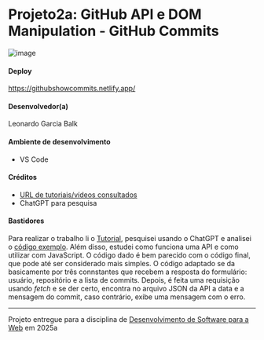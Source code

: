 # Projeto2a: GitHub API e DOM Manipulation - GitHub Commits

![image](https://github.com/user-attachments/assets/db582f30-c1c3-4905-97ce-c00b69c2740c)

#### Deploy

https://githubshowcommits.netlify.app/


#### Desenvolvedor(a)

Leonardo Garcia Balk


#### Ambiente de desenvolvimento

- VS Code


#### Créditos

- [URL de tutoriais/vídeos consultados](https://codesnippet.io/github-api-tutorial)
- ChatGPT para pesquisa


#### Bastidores


Para realizar o trabalho li o [Tutorial](https://codesnippet.io/github-api-tutorial), pesquisei usando o ChatGPT e analisei o [código exemplo](https://github.com/timmywheels/github-api-tutorial/blob/main/app.js). Além disso, estudei como funciona uma API e como utilizar com JavaScript. O código dado é bem parecido com o código final, que pode até ser considerado mais simples. O código adaptado se da basicamente por três connstantes que recebem a resposta do formulário: usuário, repositório e a lista de commits. Depois, é feita uma requisição usando *fetch* e se der certo, encontra no arquivo JSON da API a data e a mensagem do commit, caso contrário, exibe uma mensagem com o erro.



---
Projeto entregue para a disciplina de [Desenvolvimento de Software para a Web](http://github.com/andreainfufsm/elc1090-2025a) em 2025a
